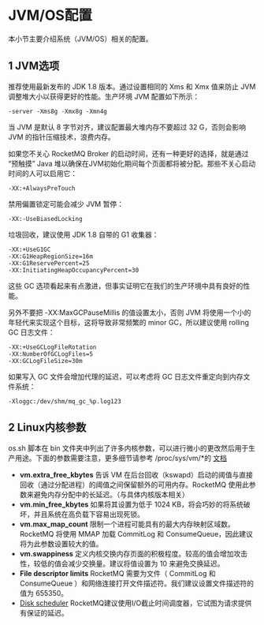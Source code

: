 # JVM/OS配置

本小节主要介绍系统（JVM/OS）相关的配置。

## 1 JVM选项

推荐使用最新发布的 JDK 1.8 版本。通过设置相同的 Xms 和 Xmx 值来防止 JVM 调整堆大小以获得更好的性能。生产环境 JVM 配置如下所示：

```text
-server -Xms8g -Xmx8g -Xmn4g 
```

当 JVM 是默认 8 字节对齐，建议配置最大堆内存不要超过 32 G，否则会影响 JVM 的指针压缩技术，浪费内存。

如果您不关心 RocketMQ Broker 的启动时间，还有一种更好的选择，就是通过 “预触摸” Java 堆以确保在JVM初始化期间每个页面都将被分配。那些不关心启动时间的人可以启用它：

```text
-XX:+AlwaysPreTouch  
```

禁用偏置锁定可能会减少 JVM 暂停：

```text
-XX:-UseBiasedLocking   
```

垃圾回收，建议使用 JDK 1.8 自带的 G1 收集器：

```text
-XX:+UseG1GC 
-XX:G1HeapRegionSize=16m   
-XX:G1ReservePercent=25 
-XX:InitiatingHeapOccupancyPercent=30
```

这些 GC 选项看起来有点激进，但事实证明它在我们的生产环境中具有良好的性能。

另外不要把 -XX:MaxGCPauseMillis 的值设置太小，否则 JVM 将使用一个小的年轻代来实现这个目标，这将导致非常频繁的 minor GC，所以建议使用 rolling GC 日志文件：

```text
-XX:+UseGCLogFileRotation   
-XX:NumberOfGCLogFiles=5 
-XX:GCLogFileSize=30m
```

如果写入 GC 文件会增加代理的延迟，可以考虑将 GC 日志文件重定向到内存文件系统：

```text
-Xloggc:/dev/shm/mq_gc_%p.log123   
```

## 2 Linux内核参数

 os.sh 脚本在 bin 文件夹中列出了许多内核参数，可以进行微小的更改然后用于生产用途。下面的参数需要注意，更多细节请参考 /proc/sys/vm/*的 [文档](https://www.kernel.org/doc/Documentation/sysctl/vm.txt)

- **vm.extra_free_kbytes**  告诉 VM 在后台回收（kswapd）启动的阈值与直接回收（通过分配进程）的阈值之间保留额外的可用内存。RocketMQ 使用此参数来避免内存分配中的长延迟。（与具体内核版本相关）
- **vm.min_free_kbytes**  如果将其设置为低于 1024 KB，将会巧妙的将系统破坏，并且系统在高负载下容易出现死锁。
- **vm.max_map_count**  限制一个进程可能具有的最大内存映射区域数。RocketMQ 将使用 MMAP 加载 CommitLog 和 ConsumeQueue，因此建议将为此参数设置较大的值。
- **vm.swappiness**  定义内核交换内存页面的积极程度。较高的值会增加攻击性，较低的值会减少交换量。建议将值设置为 10 来避免交换延迟。
- **File descriptor limits**  RocketMQ 需要为文件（ CommitLog 和 ConsumeQueue ）和网络连接打开文件描述符。我们建议设置文件描述符的值为 655350。
- [Disk scheduler](https://access.redhat.com/documentation/en-US/Red_Hat_Enterprise_Linux/6/html/Performance_Tuning_Guide/ch06s04s02.html)  RocketMQ建议使用I/O截止时间调度器，它试图为请求提供有保证的延迟。